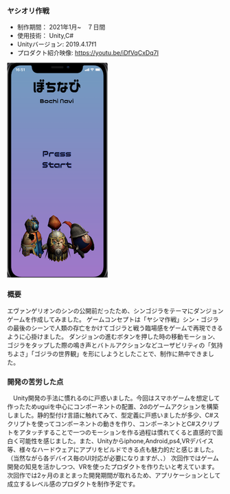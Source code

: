 ### ヤシオリ作戦

* 制作期間： 2021年1月~　７日間
* 使用技術： Unity,C#
* Unityバージョン: 2019.4.17f1
* プロダクト紹介映像: https://youtu.be/iDfVqCxDq7I

[![IMAGE ALT TEXT HERE](thumbnailImage.png)](https://youtu.be/iDfVqCxDq7I)

### 概要
エヴァンゲリオンのシンの公開前だったため、シンゴジラをテーマにダンジョンゲームを作成してみました。
ゲームコンセプトは「ヤシマ作戦」シン・ゴジラの最後のシーンで人類の存亡をかけてゴジラと戦う臨場感をゲームで再現できるように心掛けました。
ダンジョンの進むボタンを押した時の移動モーション、ゴジラをタップした際の鳴き声とバトルアクションなどユーザビリティの「気持ちよさ」「ゴジラの世界観」を形にしようとしたことで、制作に熱中できました。

### 開発の苦労した点
　Unity開発の手法に慣れるのに戸惑いました。今回はスマホゲームを想定して作ったためuguiを中心にコンポーネントの配置、2dのゲームアクションを構築しました。静的型付け言語に触れてみて、型定義に戸惑いましたが多少、C#スクリプトを使ってコンポーネントの動きを作り、コンポーネントとC#スクリプトをアタッチすることで一つのモーションを作る過程は慣れてくると直感的で面白く可能性を感じました。また、Unityからiphone,Android,ps4,VRデバイス等、様々なハードウェアにアプリをビルドできる点も魅力的だと感じました。（当然ながら各デバイス毎のUI対応が必要になりますが、、）
次回作ではゲーム開発の知見を活かしつつ、VRを使ったプロダクトを作りたいと考えています。次回作では2ヶ月のまとまった開発期間が取れるため、アプリケーションとして成立するレベル感のプロダクトを制作予定です。
